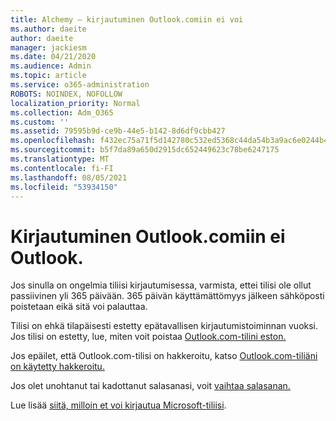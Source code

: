 ```yaml
---
title: Alchemy – kirjautuminen Outlook.comiin ei voi
ms.author: daeite
author: daeite
manager: jackiesm
ms.date: 04/21/2020
ms.audience: Admin
ms.topic: article
ms.service: o365-administration
ROBOTS: NOINDEX, NOFOLLOW
localization_priority: Normal
ms.collection: Adm_O365
ms.custom: ''
ms.assetid: 79595b9d-ce9b-44e5-b142-8d6df9cbb427
ms.openlocfilehash: f432ec75a71f5d142780c532ed5368c44da54b3a9ac6e0244b4a4a5127b0acff
ms.sourcegitcommit: b5f7da89a650d2915dc652449623c78be6247175
ms.translationtype: MT
ms.contentlocale: fi-FI
ms.lasthandoff: 08/05/2021
ms.locfileid: "53934150"
---
```

# <a name="cant-sign-in-to-outlookcom"></a>Kirjautuminen Outlook.comiin ei Outlook.

Jos sinulla on ongelmia tiliisi kirjautumisessa, varmista, ettei tilisi ole ollut passiivinen yli 365 päivään. 365 päivän käyttämättömyys jälkeen sähköposti poistetaan eikä sitä voi palauttaa.
  
Tilisi on ehkä tilapäisesti estetty epätavallisen kirjautumistoiminnan vuoksi. Jos tilisi on estetty, lue, miten voit poistaa [Outlook.com-tilini eston.](https://support.office.com/article/f4ad2701-d166-4d8b-8a6a-9af2a1f8a4c4.aspx) 
  
Jos epäilet, että Outlook.com-tilisi on hakkeroitu, katso [Outlook.com-tiliäni on käytetty hakkeroitu.](https://support.office.com/article/35993ac5-ac2f-494e-aacb-5232dda453d8.aspx)
  
Jos olet unohtanut tai kadottanut salasanasi, voit [vaihtaa salasanan.](https://go.microsoft.com/fwlink/p/?LinkID=242804)
  
Lue lisää [siitä, milloin et voi kirjautua Microsoft-tiliisi](https://go.microsoft.com/fwlink/p/?linkid=837479).
  

